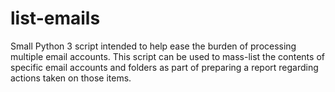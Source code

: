 # list-emails
Small Python 3 script intended to help ease the burden of processing multiple email accounts.  This script can be used to mass-list the contents of specific email accounts and folders as part of preparing a report regarding actions taken on those items.
